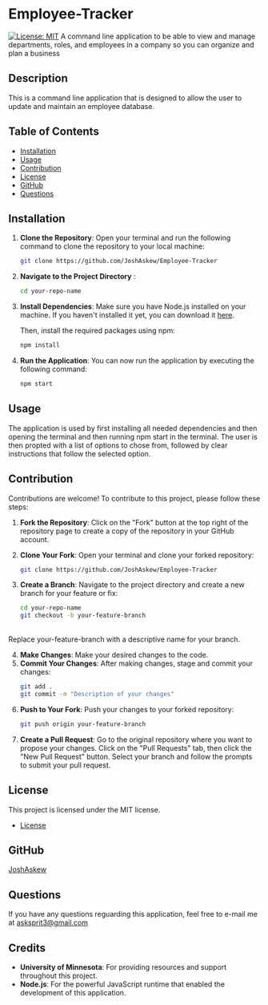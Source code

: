 # Employee-Tracker
[![License: MIT](https://img.shields.io/badge/License-MIT-yellow.svg)](https://opensource.org/licenses/MIT)
A command line application  to be able to view and manage departments, roles, and employees in a company so you can organize and plan a business

## Description
This is a command line application that is designed to allow the user to update and maintain an employee database.

## Table of Contents
* [Installation](#installation)
* [Usage](#usage)
* [Contribution](#contribution)
* [License](#license)
* [GitHub](#github)
* [Questions](#questions)

## Installation
1. **Clone the Repository**:
   Open your terminal and run the following command to clone the repository to your local machine:

   ```bash
   git clone https://github.com/JoshAskew/Employee-Tracker
2. **Navigate to the Project Directory** :

    ```bash
    cd your-repo-name
3. **Install Dependencies**: 
    Make sure you have Node.js installed on your machine. If you haven't installed it yet, you can download it [here](https://nodejs.org/en).

    Then, install the required packages using npm:
    ```bash
    npm install
4. **Run the Application**: 
    You can now run the application by executing the following command:
    ```bash
    npm start
## Usage
The application is used by first installing all needed dependencies and then opening the terminal and then running npm start in the terminal. The user is then propted with a list of options to chose from, followed by clear instructions that follow the selected option.

## Contribution

Contributions are welcome! To contribute to this project, please follow these steps:

1. **Fork the Repository**:
   Click on the "Fork" button at the top right of the repository page to create a copy of the repository in your GitHub account.

2. **Clone Your Fork**:
   Open your terminal and clone your forked repository:

   ```bash
   git clone https://github.com/JoshAskew/Employee-Tracker
3. **Create a Branch**:
    Navigate to the project directory and create a new branch for your feature or fix:

    ```bash
    cd your-repo-name
    git checkout -b your-feature-branch 
<br>
    Replace your-feature-branch with a descriptive name for your branch.

4. **Make Changes**: Make your desired changes to the code.
5. **Commit Your Changes**: After making changes, stage and commit your changes:
    ```bash
    git add .
    git commit -m "Description of your changes"
6. **Push to Your Fork**: Push your changes to your forked repository:
    ```bash
    git push origin your-feature-branch
7. **Create a Pull Request**: Go to the original repository where you want to propose your changes. Click on the "Pull Requests" tab, then click the "New Pull Request" button. Select your branch and follow the prompts to submit your pull request.

## License
This project is licensed under the MIT license.


* [License](https://opensource.org/license/mit)

## GitHub
[JoshAskew](https://github.com/JoshAskew)

## Questions
If you have any questions reguarding this application, feel free to e-mail me at asksprit3@gmail.com

## Credits
- **University of Minnesota**: For providing resources and support throughout this project.
- **Node.js**: For the powerful JavaScript runtime that enabled the development of this application.